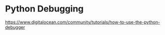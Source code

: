 # Python Debugging

https://www.digitalocean.com/community/tutorials/how-to-use-the-python-debugger
